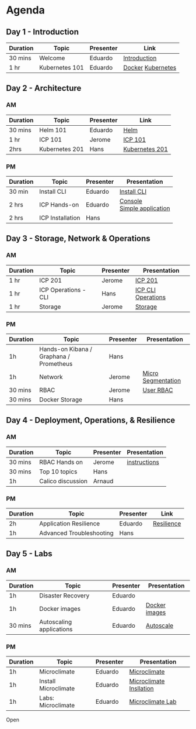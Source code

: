 # Agenda

## Day 1 - Introduction

| Duration | Topic | Presenter | Link |
|---|---|---|---|
| 30 mins | Welcome | Eduardo | [Introduction](https://github.com/ibm-cloud-architecture/icp-operations/blob/master/Training/ICP%20Operations%20Intro.pptx?raw=true)
| 1 hr | Kubernetes 101 | Eduardo | [Docker](https://github.com/ibm-cloud-architecture/icp-operations/blob/master/Training/Containers%20and%20Docker_MI.pptx?raw=true) [Kubernetes](https://github.com/ibm-cloud-architecture/icp-operations/blob/master/Training/Kubernetes%20basics_AWG.pptx?raw=true)




## Day 2 - Architecture

### AM

| Duration | Topic | Presenter | Link |
|---|---|---|---|
| 30 mins | Helm 101 | Eduardo | [Helm](https://github.com/ibm-cloud-architecture/icp-operations/blob/master/Training/Helm%20basics_AWG.pptx?raw=true) |
| 1 hr | ICP 101 | Jerome |  [ICP 101](https://github.com/ibm-cloud-architecture/icp-operations/blob/master/Training/IBM%20Cloud%20Private.pptx?raw=true) |
| 2hrs | Kubernetes 201 | Hans | [Kubernetes 201](https://github.com/ibm-cloud-architecture/icp-operations/blob/master/Training/Kubernetes201.pptx?raw=true)

### PM
| Duration | Topic | Presenter | Presentation |
|---|---|---|---|
| 30 min | Install CLI | Eduardo | [Install CLI](https://github.com/patrocinio/cloud-private-bootcamp/blob/master/Labs_development/Lab-Install-CLI-Tools_DJM.md)
| 2 hrs | ICP Hands-on | Eduardo | [Console](https://github.com/patrocinio/cloud-private-bootcamp/blob/master/Labs_development/Lab-Console-Treasure-Hunt_DJM.md)<br> [Simple application](https://github.com/patrocinio/cloud-private-bootcamp/blob/master/Labs_development/Lab-Deploy-NodeJS-Helm_DJM.md)
| 2 hrs | ICP Installation | Hans |

## Day 3 - Storage, Network & Operations

### AM

| Duration | Topic | Presenter | Presentation |
|---|---|---|---|
| 1 hr | ICP 201 | Jerome | [ICP 201](https://github.com/ibm-cloud-architecture/icp-operations/blob/master/Training/ICP%20Architecture%20-%20JMA%20-%20JOW.pptx?raw=true) |
| 1 hr | ICP Operations - CLI | Hans | [ICP CLI Operations](kubectl.md)
| 1 hr | Storage | Jerome |[Storage](https://github.com/ibm-cloud-architecture/icp-operations/blob/master/Training/ICP_Storage-JMA.pdf?raw=true)

### PM

| Duration | Topic | Presenter | Presentation |
|---|---|---|---|
| 1h | Hands-on Kibana / Graphana	 / Prometheus | Hans
| 1h | Network | Jerome |[Micro Segmentation](https://github.com/ibm-cloud-architecture/icp-operations/blob/master/Training/Micro-segmantation.pdf?raw=true)
| 30 mins | RBAC | Jerome |[User RBAC](https://github.com/ibm-cloud-architecture/icp-operations/blob/master/Training/User_RBAC.pdf?raw=true)
| 30 mins | Docker Storage | Hans |

## Day 4 - Deployment, Operations, & Resilience

### AM

| Duration | Topic | Presenter | Presentation |
|---|---|---|---|
| 30 mins | RBAC Hands on | Jerome | [instructions](https://github.com/ibm-cloud-architecture/icp-operations/blob/master/Training/rbac_handson.md)
| 30 mins | Top 10 topics | Hans
| 1h | Calico discussion | Arnaud |

### PM

| Duration | Topic | Presenter | Link |
|---|---|---|---|
| 2h | Application Resilience | Eduardo | [Resilience](https://github.ibm.com/eduardop/chaos-monkey-playing-ping-pong/blob/master/v2/Presentation/Kubernetes-Resilience.pptx?raw=true)
| 1h | Advanced Troubleshooting | Hans |

## Day 5 - Labs

### AM

| Duration | Topic | Presenter | Presentation |
|---|---|---|---|
| 1h | Disaster Recovery | Eduardo |
| 1h | Docker images | Eduardo | [Docker images](https://github.com/patrocinio/cloud-private-bootcamp/blob/master/Labs_development/Lab-Private-Docker-Registry-CJH.md)
| 30 mins | Autoscaling applications | Eduardo | [Autoscale](https://ansi.23-5.eu/2018/02/workload-container-autoscaling-kubernetes/)



### PM

| Duration | Topic | Presenter | Presentation |
|---|---|---|---|
| 1h | Microclimate | Eduardo | [Microclimate](https://github.com/ibm-cloud-architecture/icp-operations/blob/master/Training/Microclimate_DJM.pptx?raw=true)
| 1h | Install Microclimate | Eduardo | [Microclimate Insllation](https://github.com/IBM/charts/blob/master/stable/ibm-microclimate/README.md) |
| 1h | Labs: Microclimate | Eduardo | [Microclimate Lab](https://github.com/ibm-cloud-architecture/cloud-private-bootcamp/blob/master/Labs_development/Lab-Microclimate_DJM.md)

Open
